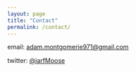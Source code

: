 ```yaml
---
layout: page
title: "Contact"
permalink: /contact/
---
```


email: adam.montgomerie971@gmail.com

twitter: [@iarfMoose](https://twitter.com/iarfmoose)
